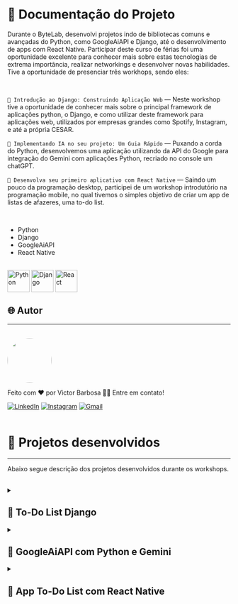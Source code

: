 # 📒 Documentação do Projeto

Durante o ByteLab, desenvolvi projetos indo de bibliotecas comuns e avançadas do Python, como GoogleAiAPI e Django, até o desenvolvimento de apps com React Native. Participar deste curso de férias foi uma oportunidade excelente para conhecer mais sobre estas tecnologias de extrema importância, realizar networkings e desenvolver novas habilidades. Tive a oportunidade de presenciar três workhops, sendo eles:

<br>

`🐍 Introdução ao Django: Construindo Aplicação Web` — Neste workshop tive a oportunidade de conhecer mais sobre o principal framework de aplicações python, o Django, e como utilizar deste framework para aplicações web, utilizados por empresas grandes como Spotify, Instagram, e até a própria CESAR.

`🤖 Implementando IA no seu projeto: Um Guia Rápido` — Puxando a corda do Python, desenvolvemos uma aplicação utilizando da API do Google para integração do Gemini com aplicações Python, recriado no console um chatGPT.

`📱 Desenvolva seu primeiro aplicativo com React Native` — Saindo um pouco da programação desktop, participei de um workshop introdutório na programação mobile, no qual tivemos o simples objetivo de criar um app de listas de afazeres, uma to-do list.

<br>

- Python
- Django
- GoogleAiAPI
- React Native
  
<div style="display: inline_block"><br>
  <img align="center" alt="Python" heigth="40" width="50" src="https://cdn.jsdelivr.net/gh/devicons/devicon@latest/icons/python/python-original.svg">
  <img align="center" alt="Django" heigth="40" width="50" src="https://cdn.jsdelivr.net/gh/devicons/devicon@latest/icons/django/django-plain.svg">
  <img align="center" alt="React" heigth="40" width="50" src="https://cdn.jsdelivr.net/gh/devicons/devicon@latest/icons/react/react-original.svg">
</div>
  
## 🌐 Autor
---
<br>

<a href="https://www.linkedin.com/in/victor-santos-01242007111203200607/">
 <img style="border-radius: 50%" src="https://avatars.githubusercontent.com/u/114593367?s=400&u=35dad9c7030300514c27e765de70b83b4073c802&v=4" width="100px;" alt=""/>
</a>

Feito com ❤️ por Victor Barbosa 👋🏽 Entre em contato!

[![LinkedIn](https://img.shields.io/badge/LinkedIn-0077B5?style=for-the-badge&logo=linkedin&logoColor=white)](https://www.linkedin.com/in/victor-santos-01242007111203200607/)
[![Instagram](https://img.shields.io/badge/-Instagram-%23E4405F?style=for-the-badge&logo=instagram&logoColor=white)](https://www.instagram.com/vituisdev/)
[![Gmail](https://img.shields.io/badge/Gmail-333333?style=for-the-badge&logo=gmail&logoColor=red)](mailto:victorb.santos15@gmail.com)
<br>
<br>

# 🔗 Projetos desenvolvidos
---

Abaixo segue descrição dos projetos desenvolvidos durante os workshops.

<br>

<details>
  <summary><h2>🐍 To-Do List Django</h2></summary>
  
  Durante este workshop, desenvolvemos um simples site de listas de tarefas, um "to-do list", utilizando de Django, o principal framework para Python atualmente. Percorremos uma trilha simples e linear, indo desde a inicialização de uma venv (ambiente virtual), até a criação de uma conta admin no site para atualização das listas manualmente. Abaixo está um passo a passo de como instalar o projeto e rodar:
  
  ---
  ### Requisitos: 
  - [Visual Studio Code](https://code.visualstudio.com/download)
  - Python 3.11+
  - Pip 21+
  - Django 5.1
  
  ---
  ### Passo a passo:
  1. Instalar o projeto dentro da pasta [Workshop - Django](https://github.com/victorb-s/CESAR-ByteLab-2024/tree/7d246a96cd7e9223b1670227b9728f35d2171589/Workshop%20-%20Django).
  2. Inicie o ambiente virtual utilizando o seguinte comando no prompt "CMD"
  
  - No Windows:
  ```bash
  .\Django\Scripts\activate
  ```
  - No MacOS/Linux:
  ```bash
  source Django\bin\activate
  ```
  <br>
  
  3. Caso o pip não esteja instalado, utilize o seguinte comando
  
  - No windows:
  ```bash
  py -m ensurepip --default-pip
  ```
  - No MacOS/Linux:
  ```bash
  python3 -m ensurepip --default-pip
  ```
  <br>
  
  4. Entre na página "projetinho" com o comando `cd projetinho` e instale os requisitos, abra o terminal e digite:
  ```
  pip install -r requirements.txt
  ```
  5. Após instalar, inicialize o projeto utilizando
  ```
  python manage.py runserver
  ```
  6. Acesse o projeto utilizando este link no navegador `http://127.0.0.1:8000`
  7. Caso queira adicionar alguma tarefa, utilize o link `http://127.0.0.1:8000/admin/` com a seguinte conta: <br>
  `Usuário:` admin <br>
  `Senha:` admin123 <br>
  
  <br>
  
  8. Para finalizar o projeto, abra o terminal e pressione CTRL + C
  9. Para finalizar o ambiente virtual digite simplesmente `deactivate` no terminal. Caso não funcione, volte para o diretório original utilizando `cd ..` e digite `.\Django\Scripts\deactivate`
</details>

<details>
  <summary><h2>🤖 GoogleAiAPI com Python e Gemini</h2></summary>

  Durante este workshop, tivemos uma leve experiência do que seria criar seu próprio GPT, um chatBot funcional que roda no seu próprio computador local, através de Python. Tive a oportunidade de conhecer mais sobre APIs, desenvolvimento com elas e integração de chatBots em projetos reais.

  ---
  ### Requisitos: 
  - [Visual Studio Code](https://code.visualstudio.com/download)
  - Python 3.11+
  - Pip 21+
  - GoogleAiApi v1
  
  ---
  ### Passo a passo:
  1. Instalar o projeto dentro da pasta [Workshop -GoogleAiAPI](https://github.com/victorb-s/CESAR-ByteLab-2024/tree/87e411613ad1bc53ccb5b170b15f5cc0c3a3017d/Workshop%20-%20GoogleAiAPI).
  2. Inicie o ambiente virtual utilizando o seguinte comando no prompt "CMD"
  
  - No Windows:
  ```bash
  .\venv\Scripts\activate
  ```
  - No MacOS/Linux:
  ```bash
  source venv\bin\activate
  ```
  <br>
  
  3. Caso o pip não esteja instalado, utilize o seguinte comando
  
  - No windows:
  ```bash
  py -m ensurepip --default-pip
  ```
  - No MacOS/Linux:
  ```bash
  python3 -m ensurepip --default-pip
  ```

  4. Você precisará entrar no site [Google AI Studio](https://aistudio.google.com/), obs: *Entre com um email pessoal, não institucional*
  ![Captura de tela 2024-08-16 173413](https://github.com/user-attachments/assets/707c3b70-0493-4819-a405-cf198b9694b5)

  <br>
  
  6. Gere uma nova chave, selecionando "Criar chave de API" -> "Criar uma chave de API em um novo projeto"
  7. Copie a chave e guarde em algum lugar, você precisará dela para acessar o chat
  8. No arquivo ".env", altere a variável "suaChave" para a chave que você copiou no AI Studio
  9. Execute o código em "chat.py" e utilize de seu próprio Gemini!

</details>

<details>
  <summary><h2>📱 App To-Do List com React Native</h2></summary>
  No workshop focado em desenvolvimento mobile, tivemos uma leve experiência de criação de um simples app To-do, através da plataforma Expo Go. Trabalhamos com estilização em react, utilização do react native para programar a tela, entre outros.

  ---
  ### Requisitos: 
  - [Visual Studio Code](https://code.visualstudio.com/download)
  - Expo Go (App Mobile)
  
  ---
  ### Passo a passo:
  # Welcome to your Expo app 👋

  This is an [Expo](https://expo.dev) project created with [`create-expo-app`](https://www.npmjs.com/package/create-expo-app).
  
  ## Get started
  
  1. Instale as dependências
  
     ```bash
     npm install
     ```
  
  2. Inicialize o app
  
     ```bash
      npx expo start
     ```
  
  No console, você encontrará as seguintes opções para rodar o app:
  
  - [Desenvolvedor](https://docs.expo.dev/develop/development-builds/introduction/)
  - [Emulador Android](https://docs.expo.dev/workflow/android-studio-emulator/)
  - [Emulador IOs](https://docs.expo.dev/workflow/ios-simulator/)
  - [Expo Go](https://expo.dev/go), um ambiente limitado para testar o desenvolvimento do app com o Expo
  
  ## Tutoriais do Expo

  - [Documentação do Expo](https://docs.expo.dev/): Aprender os fundamentos ou entrar em tópicos avançados com o [guia](https://docs.expo.dev/guides).
  - [Tutorial para aprender Expo](https://docs.expo.dev/tutorial/introduction/)

</details>
